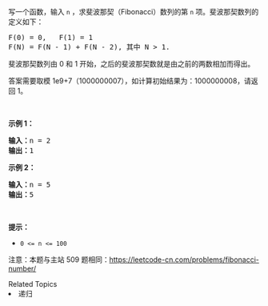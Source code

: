 <p>写一个函数，输入 <code>n</code> ，求斐波那契（Fibonacci）数列的第 <code>n</code> 项。斐波那契数列的定义如下：</p>

<pre>F(0) = 0,&nbsp; &nbsp;F(1)&nbsp;= 1
F(N) = F(N - 1) + F(N - 2), 其中 N &gt; 1.</pre>

<p>斐波那契数列由 0 和 1 开始，之后的斐波那契数就是由之前的两数相加而得出。</p>

<p>答案需要取模 1e9+7（1000000007），如计算初始结果为：1000000008，请返回 1。</p>

<p>&nbsp;</p>

<p><strong>示例 1：</strong></p>

<pre><strong>输入：</strong>n = 2
<strong>输出：</strong>1
</pre>

<p><strong>示例 2：</strong></p>

<pre><strong>输入：</strong>n = 5
<strong>输出：</strong>5
</pre>

<p>&nbsp;</p>

<p><strong>提示：</strong></p>

<ul>
	<li><code>0 &lt;= n &lt;= 100</code></li>
</ul>

<p>注意：本题与主站 509 题相同：<a href="https://leetcode-cn.com/problems/fibonacci-number/">https://leetcode-cn.com/problems/fibonacci-number/</a></p>
<div><div>Related Topics</div><div><li>递归</li></div></div>